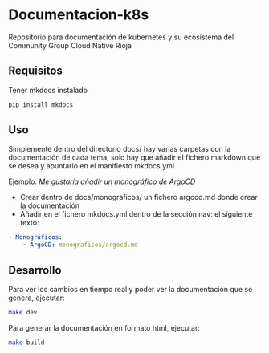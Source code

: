 # Documentacion-k8s

Repositorio para documentación de kubernetes y su ecosistema del Community Group Cloud Native Rioja

## Requisitos

Tener mkdocs instalado

```bash
pip install mkdocs
```

## Uso

Simplemente dentro del directorio docs/ hay varias carpetas con la documentación de cada tema, solo hay que añadir el fichero markdown que se desea y apuntarlo en el manifiesto mkdocs.yml

Ejemplo: _Me gustaría añadir un monográfico de ArgoCD_

- Crear dentro de docs/monograficos/ un fichero argocd.md donde crear la documentación
- Añadir en el fichero mkdocs.yml dentro de la sección nav: el siguiente texto:

```yaml
- Monográficos:
    - ArgoCD: monograficos/argocd.md
```

## Desarrollo

Para ver los cambios en tiempo real y poder ver la documentación que se genera, ejecutar:

```bash
make dev
```

Para generar la documentación en formato html, ejecutar:

```bash
make build
```

